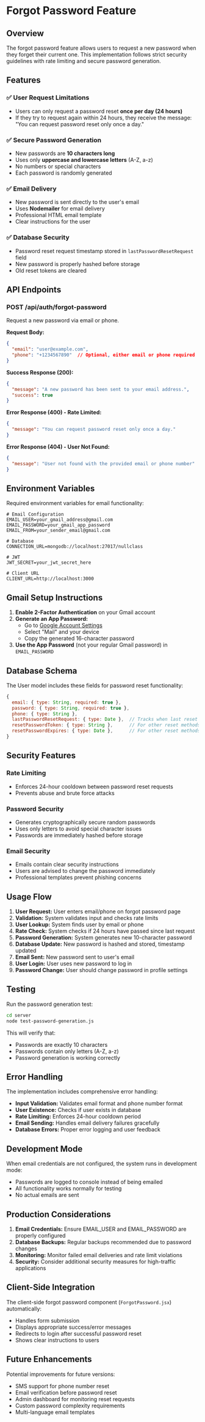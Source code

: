 # Forgot Password Feature

## Overview
The forgot password feature allows users to request a new password when they forget their current one. This implementation follows strict security guidelines with rate limiting and secure password generation.

## Features

### ✅ User Request Limitations
- Users can only request a password reset **once per day (24 hours)**
- If they try to request again within 24 hours, they receive the message: "You can request password reset only once a day."

### ✅ Secure Password Generation
- New passwords are **10 characters long**
- Uses only **uppercase and lowercase letters** (A-Z, a-z)
- No numbers or special characters
- Each password is randomly generated

### ✅ Email Delivery
- New password is sent directly to the user's email
- Uses **Nodemailer** for email delivery
- Professional HTML email template
- Clear instructions for the user

### ✅ Database Security
- Password reset request timestamp stored in `lastPasswordResetRequest` field
- New password is properly hashed before storage
- Old reset tokens are cleared

## API Endpoints

### POST /api/auth/forgot-password
Request a new password via email or phone.

**Request Body:**
```json
{
  "email": "user@example.com",
  "phone": "+1234567890"  // Optional, either email or phone required
}
```

**Success Response (200):**
```json
{
  "message": "A new password has been sent to your email address.",
  "success": true
}
```

**Error Response (400) - Rate Limited:**
```json
{
  "message": "You can request password reset only once a day."
}
```

**Error Response (404) - User Not Found:**
```json
{
  "message": "User not found with the provided email or phone number"
}
```

## Environment Variables

Required environment variables for email functionality:

```env
# Email Configuration
EMAIL_USER=your_gmail_address@gmail.com
EMAIL_PASSWORD=your_gmail_app_password
EMAIL_FROM=your_sender_email@gmail.com

# Database
CONNECTION_URL=mongodb://localhost:27017/nullclass

# JWT
JWT_SECRET=your_jwt_secret_here

# Client URL
CLIENT_URL=http://localhost:3000
```

## Gmail Setup Instructions

1. **Enable 2-Factor Authentication** on your Gmail account
2. **Generate an App Password:**
   - Go to [Google Account Settings](https://myaccount.google.com/apppasswords)
   - Select "Mail" and your device
   - Copy the generated 16-character password
3. **Use the App Password** (not your regular Gmail password) in `EMAIL_PASSWORD`

## Database Schema

The User model includes these fields for password reset functionality:

```javascript
{
  email: { type: String, required: true },
  password: { type: String, required: true },
  phone: { type: String },
  lastPasswordResetRequest: { type: Date },  // Tracks when last reset was requested
  resetPasswordToken: { type: String },      // For other reset methods
  resetPasswordExpires: { type: Date },      // For other reset methods
}
```

## Security Features

### Rate Limiting
- Enforces 24-hour cooldown between password reset requests
- Prevents abuse and brute force attacks

### Password Security
- Generates cryptographically secure random passwords
- Uses only letters to avoid special character issues
- Passwords are immediately hashed before storage

### Email Security
- Emails contain clear security instructions
- Users are advised to change the password immediately
- Professional templates prevent phishing concerns

## Usage Flow

1. **User Request:** User enters email/phone on forgot password page
2. **Validation:** System validates input and checks rate limits
3. **User Lookup:** System finds user by email or phone
4. **Rate Check:** System checks if 24 hours have passed since last request
5. **Password Generation:** System generates new 10-character password
6. **Database Update:** New password is hashed and stored, timestamp updated
7. **Email Sent:** New password sent to user's email
8. **User Login:** User uses new password to log in
9. **Password Change:** User should change password in profile settings

## Testing

Run the password generation test:
```bash
cd server
node test-password-generation.js
```

This will verify that:
- Passwords are exactly 10 characters
- Passwords contain only letters (A-Z, a-z)
- Password generation is working correctly

## Error Handling

The implementation includes comprehensive error handling:

- **Input Validation:** Validates email format and phone number format
- **User Existence:** Checks if user exists in database
- **Rate Limiting:** Enforces 24-hour cooldown period
- **Email Sending:** Handles email delivery failures gracefully
- **Database Errors:** Proper error logging and user feedback

## Development Mode

When email credentials are not configured, the system runs in development mode:
- Passwords are logged to console instead of being emailed
- All functionality works normally for testing
- No actual emails are sent

## Production Considerations

1. **Email Credentials:** Ensure EMAIL_USER and EMAIL_PASSWORD are properly configured
2. **Database Backups:** Regular backups recommended due to password changes
3. **Monitoring:** Monitor failed email deliveries and rate limit violations
4. **Security:** Consider additional security measures for high-traffic applications

## Client-Side Integration

The client-side forgot password component (`ForgotPassword.jsx`) automatically:
- Handles form submission
- Displays appropriate success/error messages
- Redirects to login after successful password reset
- Shows clear instructions to users

## Future Enhancements

Potential improvements for future versions:
- SMS support for phone number reset
- Email verification before password reset
- Admin dashboard for monitoring reset requests
- Custom password complexity requirements
- Multi-language email templates
